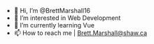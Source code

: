 - 👋 Hi, I’m @BrettMarshall16
- 👀 I’m interested in Web Development
- 🌱 I’m currently learning Vue
- 📫 How to reach me | Brett.Marshall@shaw.ca

<!---
BrettMarshall16/BrettMarshall16 is a ✨ special ✨ repository because its `README.md` (this file) appears on your GitHub profile.
You can click the Preview link to take a look at your changes.
--->

